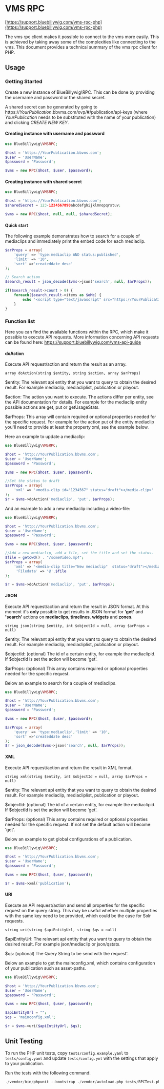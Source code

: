 # VMS RPC

[https://support.bluebillywig.com/vms-rpc-php](https://support.bluebillywig.com/vms-rpc-php)

The vms rpc client makes it possible to connect to the vms more easily. This is achieved by taking away some of the complexities like connecting to the vms. This document provides a technical summary of the vms rpc client for PHP.

## Usage

### Getting Started

Create a new instance of BlueBillywig\RPC. This can be done by providing the username and password or the shared secret.

A shared secret can be generated by going to https://*YourPublication*.bbvms.com/ovp/#/publication/api-keys (where *YourPublication* needs to be substituted with the name of your publication) and clicking *CREATE NEW KEY*.

#### Creating instance with username and password

```php
use BlueBillywig\VMSRPC;

$host = 'https://YourPublication.bbvms.com';
$user = 'UserName';
$password = 'Password';

$vms = new RPC($host, $user, $password);
```

#### Creating instance with shared secret

```php
use BlueBillywig\VMSRPC;

$host = 'https://YourPublication.bbvms.com';
$sharedSecret = 123-1234567890abcdefghijklmnopqrstuv;

$vms = new RPC($host, null, null, $sharedSecret);
```

#### Quick start

The following example demonstrates how to search for a couple of mediaclips and immediately print the embed code for each mediaclip.

```php
$arProps = array(
    'query' => 'type:mediaclip AND status:published',
    'limit' => '10',
    'sort' =>'createddate desc'
);

// Search action
$search_result = json_decode($vms->json('search', null, $arProps));

if($search_result->count > 0) {
    foreach($search_result->items as $oMc) {            
        echo '<script type="text/javascript" src="https://YourPublication.bbvms.com/p/default/c/'.$oMc->id.'.js"></script>';
    }
}
```

### Function list

Here you can find the available functions within the RPC, which make it possible to execute API requests. More information concerning API requests can be found here: https://support.bluebillywig.com/vms-api-guide

#### doAction

Execute API request/action and return the result as an array.

`array doAction(string $entity, string $action, array $arProps)`

$entity: The relevant api entity that you want to query to obtain the desired result. For example mediaclip, mediacliplist, publication or playout.

$action: The action you want to execute. The actions differ per entity, see the API documentation for details. For example for the mediaclip entity possible actions are get, put or getUsageStats.

$arProps: This array will contain required or optional properties needed for the specific request. For example for the action put of the entity mediaclip you'll need to provide at least the property xml, see the example below.

Here an example to update a mediaclip:

```php
use BlueBillywig\VMSRPC;

$host = 'http://YourPublication.bbvms.com';
$user = 'UserName';
$password = 'Password'; 

$vms = new RPC($host, $user, $password);

//Set the status to draft
$arProps = array(
    'xml' => '<media-clip id="1234567" status="draft"></media-clip>'
);
$r = $vms->doAction('mediaclip', 'put', $arProps);
```

And an example to add a new mediaclip including a video-file:

```php
use BlueBillywig\VMSRPC;

$host = 'http://YourPublication.bbvms.com';
$user = 'UserName';
$password = 'Password'; 

$vms = new RPC($host, $user, $password);

//Add a new mediaclip, add a file, set the title and set the status.
$file = getcwd() . "/someVideo.mp4";
$arProps = array(
    'xml' => '<media-clip title="New mediaclip"  status="draft"></media-clip>', 
     'Filedata' => '@'.$file
);

$r = $vms->doAction('mediaclip', 'put', $arProps);
```

#### JSON

Execute API request/action and return the result in JSON format. At this moment it's **only** possible to get results in JSON format for **'get'** and **'search'** actions on **mediaclips**, **timelines**, **widgets** and **zones**.

`string json(string $entity, int $objectId = null, array $arProps = null)`

$entity: The relevant api entity that you want to query to obtain the desired result. For example mediaclip, mediacliplist, publication or playout.

$objectId: (optional) The id of a certain entity, for example the mediaclipid. If $objectId is set the action will become 'get'.

$arProps: (optional) This array contains required or optional properties needed for the specific request.

Below an example to search for a couple of mediaclips.

```php
use BlueBillywig\VMSRPC;

$host = 'http://YourPublication.bbvms.com';
$user = 'UserName';
$password = 'Password'; 

$vms = new RPC($host, $user, $password);

$arProps = array(
    'query' => 'type:mediaclip','limit' => '10',
    'sort' =>'createddate desc'
);
$r = json_decode($vms->json('search', null, $arProps));
```

#### XML

Execute API request/action and return the result in XML format.

`string xml(string $entity, int $objectId = null, array $arProps = null)`

$entity: The relevant api entity that you want to query to obtain the desired result. For example mediaclip, mediacliplist, publication or playout.

$objectId: (optional) The id of a certain entity, for example the mediaclipid. If $objectId is set the action will become 'get'.

$arProps: (optional) This array contains required or optional properties needed for the specific request. If not set the default action will become 'get'.

Below an example to get global configurations of a publication.

```php
use BlueBillywig\VMSRPC;

$host = 'http://YourPublication.bbvms.com';
$user = 'UserName';
$password = 'Password'; 

$vms = new RPC($host, $user, $password);

$r = $vms->xml('publication');
```

#### URI

Execute an API request/action and send all properties for the specific request on the query string. This may be useful whether multiple properties with the same key need to be provided, which could be the case for Solr requests.

`string uri(string $apiEntityUrl, string $qs = null)`

$apiEntityUrl: The relevant api entity that you want to query to obtain the desired result. For example json/mediaclip or json/qstats.

$qs: (optional) The Query String to be send with the request'.

Below an example to get the mainconfig.xml, which contains configuration of your publication such as asset-paths.

```php
use BlueBillywig\VMSRPC;

$host = 'http://YourPublication.bbvms.com';
$user = 'UserName';
$password = 'Password'; 

$vms = new RPC($host, $user, $password);

$apiEntityUrl = "";
$qs = 'mainconfig.xml';

$r = $vms->uri($apiEntityUrl, $qs);
```

## Unit Testing

To run the PHP unit tests, copy `tests/config.example.yaml` to `tests/config.yaml` and update `tests/config.yml` with the settings that apply to your publication.

Run the tests with the following command.

```php
./vendor/bin/phpunit --bootstrap ./vendor/autoload.php tests/RPCTest.php
```
